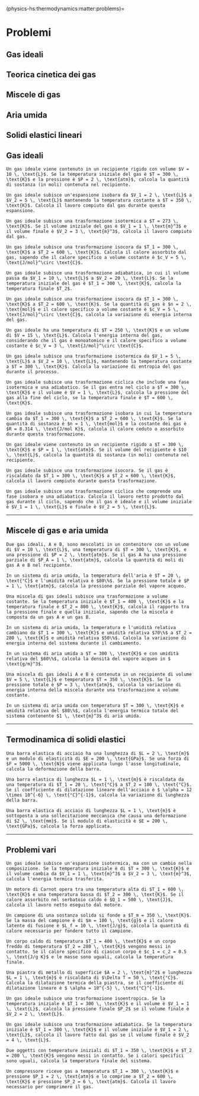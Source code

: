 (physics-hs:thermodynamics:matter:problems)=
# Problemi

## Gas ideali

## Teorica cinetica dei gas

## Miscele di gas

## Aria umida

## Solidi elastici lineari

## Gas ideali

```{exercise} Proprietà di un Gas Ideale
Un gas ideale viene contenuto in un recipiente rigido con volume $V = 10 \, \text{L}$. Se la temperatura iniziale del gas è $T = 300 \, \text{K}$ e la pressione è $P = 2 \, \text{atm}$, calcola la quantità di sostanza (in moli) contenuta nel recipiente.
```

```{exercise} Lavoro di Espansione Isobara
Un gas ideale subisce un'espansione isobara da $V_1 = 2 \, \text{L}$ a $V_2 = 5 \, \text{L}$ mantenendo la temperatura costante a $T = 350 \, \text{K}$. Calcola il lavoro compiuto dal gas durante questa espansione.
```

```{exercise} Lavoro in una Trasformazione Isotermica
Un gas ideale subisce una trasformazione isotermica a $T = 273 \, \text{K}$. Se il volume iniziale del gas è $V_1 = 1 \, \text{m}^3$ e il volume finale è $V_2 = 3 \, \text{m}^3$, calcola il lavoro compiuto dal gas.
```

```{exercise} Calore in una Trasformazione Isocora
Un gas ideale subisce una trasformazione isocora da $T_1 = 300 \, \text{K}$ a $T_2 = 600 \, \text{K}$. Calcola il calore assorbito dal gas, sapendo che il calore specifico a volume costante è $c_V = 5 \, \text{J/mol}^\circ \text{C}$.
```

```{exercise} Trasformazione Adiabatica
Un gas ideale subisce una trasformazione adiabatica, in cui il volume passa da $V_1 = 10 \, \text{L}$ a $V_2 = 20 \, \text{L}$. Se la temperatura iniziale del gas è $T_1 = 300 \, \text{K}$, calcola la temperatura finale $T_2$.
```

```{exercise} Energia Interna in una Trasformazione Isocora
Un gas ideale subisce una trasformazione isocora da $T_1 = 300 \, \text{K}$ a $T_2 = 600 \, \text{K}$. Se la quantità di gas è $n = 2 \, \text{mol}$ e il calore specifico a volume costante è $c_V = 5 \, \text{J/mol}^\circ \text{C}$, calcola la variazione di energia interna del gas.
```

```{exercise} Energia di un Gas Ideale
Un gas ideale ha una temperatura di $T = 250 \, \text{K}$ e un volume di $V = 15 \, \text{L}$. Calcola l'energia interna del gas, considerando che il gas è monoatomico e il calore specifico a volume costante è $c_V = 3 \, \text{J/mol}^\circ \text{C}$.
```

```{exercise} Entropia in una Trasformazione Isotermica
Un gas ideale subisce una trasformazione isotermica da $V_1 = 5 \, \text{L}$ a $V_2 = 10 \, \text{L}$, mantenendo la temperatura costante a $T = 300 \, \text{K}$. Calcola la variazione di entropia del gas durante il processo.
```

```{exercise} Legge dei Gasi Ideali in un Ciclo
Un gas ideale subisce una trasformazione ciclica che include una fase isotermica e una adiabatico. Se il gas entra nel ciclo a $T = 300 \, \text{K}$ e il volume è $V = 1 \, \text{L}$, calcola la pressione del gas alla fine del ciclo, se la temperatura finale è $T = 600 \, \text{K}$.
```

```{exercise} Calore in una Trasformazione Isobara
Un gas ideale subisce una trasformazione isobara in cui la temperatura cambia da $T_1 = 300 \, \text{K}$ a $T_2 = 600 \, \text{K}$. Se la quantità di sostanza è $n = 1 \, \text{mol}$ e la costante dei gas è $R = 8.314 \, \text{J/mol K}$, calcola il calore ceduto o assorbito durante questa trasformazione.
```

```{exercise} Comportamento di un Gas Ideale in un Serbatoio
Un gas ideale viene contenuto in un recipiente rigido a $T = 300 \, \text{K}$ e $P = 1 \, \text{atm}$. Se il volume del recipiente è $10 \, \text{L}$, calcola la quantità di sostanza (in moli) contenuta nel recipiente.
```

```{exercise} Lavoro in una Espansione Isocora
Un gas ideale subisce una trasformazione isocora. Se il gas è riscaldato da $T_1 = 300 \, \text{K}$ a $T_2 = 600 \, \text{K}$, calcola il lavoro compiuto durante questa trasformazione.
```

```{exercise} Entalpia in un Ciclo
Un gas ideale subisce una trasformazione ciclica che comprende una fase isobara e una adiabatica. Calcola il lavoro netto prodotto dal gas durante il ciclo, sapendo che il gas è ideale e il volume iniziale è $V_1 = 1 \, \text{L}$ e finale è $V_2 = 5 \, \text{L}$.
```

---

## Miscele di gas e aria umida

```{exercise} Miscele di Gas Ideali
Due gas ideali, A e B, sono mescolati in un contenitore con un volume di $V = 10 \, \text{L}$, una temperatura di $T = 300 \, \text{K}$, e una pressione di $P = 2 \, \text{atm}$. Se il gas A ha una pressione parziale di $P_A = 1 \, \text{atm}$, calcola la quantità di moli di gas A e B nel recipiente.
```

```{exercise} Aria Umida – Umidità Relativa
In un sistema di aria umida, la temperatura dell'aria è $T = 20 \, \text{°C}$ e l'umidità relativa è $80\%$. Se la pressione totale è $P = 1 \, \text{atm}$, calcola la pressione parziale del vapore acqueo.
```

```{exercise} Miscele di Gas Ideali con Temperatura Variabile
Una miscela di gas ideali subisce una trasformazione a volume costante. Se la temperatura iniziale è $T_1 = 400 \, \text{K}$ e la temperatura finale è $T_2 = 800 \, \text{K}$, calcola il rapporto tra la pressione finale e quella iniziale, sapendo che la miscela è composta da un gas A e un gas B.
```

```{exercise} Equilibrio dell'Aria Umida
In un sistema di aria umida, la temperatura e l'umidità relativa cambiano da $T_1 = 300 \, \text{K}$ e umidità relativa $70\%$ a $T_2 = 280 \, \text{K}$ e umidità relativa $50\%$. Calcola la variazione di energia interna del sistema durante il cambiamento.
```

```{exercise} Calcolo dell'Umidità Assoluta
In un sistema di aria umida a $T = 300 \, \text{K}$ e con umidità relativa del $60\%$, calcola la densità del vapore acqueo in $ \text{g/m}^3$.
```

```{exercise} Miscele di Gas Ideali – Energia Interna
Una miscela di gas ideali A e B è contenuta in un recipiente di volume $V = 5 \, \text{L}$ e temperatura $T = 350 \, \text{K}$. Se la pressione totale è $P = 3 \, \text{atm}$, calcola la variazione di energia interna della miscela durante una trasformazione a volume costante.
```

```{exercise} Equilibrio dell'Aria Umida – Energia
In un sistema di aria umida con temperatura $T = 300 \, \text{K}$ e umidità relativa del $80\%$, calcola l'energia termica totale del sistema contenente $1 \, \text{m}^3$ di aria umida.
```

---

## Termodinamica di solidi elastici

```{exercise} Deformazione di una Barra Elastico-Linieare
Una barra elastica di acciaio ha una lunghezza di $L = 2 \, \text{m}$ e un modulo di elasticità di $E = 200 \, \text{GPa}$. Se una forza di $F = 5000 \, \text{N}$ viene applicata lungo l'asse longitudinale, calcola la deformazione della barra.
```

```{exercise} Riscaldamento di una Barra Elastico-Linieare
Una barra elastica di lunghezza $L = 1 \, \text{m}$ è riscaldata da una temperatura di $T_1 = 20 \, \text{°C}$ a $T_2 = 100 \, \text{°C}$. Se il coefficiente di dilatazione lineare dell'acciaio è $ \alpha = 12 \times 10^{-6} \, \text{°C}^{-1}$, calcola la variazione di lunghezza della barra.
```

```{exercise} Comportamento Meccanico di una Barra Elastico-Linieare
Una barra elastica di acciaio di lunghezza $L = 1 \, \text{m}$ è sottoposta a una sollecitazione meccanica che causa una deformazione di $2 \, \text{mm}$. Se il modulo di elasticità è $E = 200 \, \text{GPa}$, calcola la forza applicata.
```

---

## Problemi vari

```{exercise} Energia Termica di un Sistema di Gas Ideali
Un gas ideale subisce un'espansione isotermica, ma con un cambio nella composizione. Se la temperatura iniziale è di $T = 300 \, \text{K}$ e il volume cambia da $V_1 = 1 \, \text{m}^3$ a $V_2 = 3 \, \text{m}^3$, calcola l'energia termica trasferita.
```

```{exercise} Energia in un Ciclo di Carnot
Un motore di Carnot opera tra una temperatura alta di $T_1 = 600 \, \text{K}$ e una temperatura bassa di $T_2 = 300 \, \text{K}$. Se il calore assorbito nel serbatoio caldo è $Q_1 = 500 \, \text{J}$, calcola il lavoro netto eseguito dal motore.
```

```{exercise} Calore Latente in una Fase Solida-Liquida
Un campione di una sostanza solida si fonde a $T_m = 350 \, \text{K}$. Se la massa del campione è di $m = 100 \, \text{g}$ e il calore latente di fusione è $L_f = 10 \, \text{J/g}$, calcola la quantità di calore necessario per fondere tutto il campione.
```

```{exercise} Equilibrio Termico in un Sistema di Due Corpi
Un corpo caldo di temperatura $T_1 = 400 \, \text{K}$ e un corpo freddo di temperatura $T_2 = 280 \, \text{K}$ vengono messi in contatto. Se il calore specifico di ciascun corpo è $c_1 = c_2 = 0.5 \, \text{J/g K}$ e le masse sono uguali, calcola la temperatura finale.
```

```{exercise} Dilatazione Termica di una Piastra
Una piastra di metallo di superficie $A = 2 \, \text{m}^2$ e lunghezza $L = 1 \, \text{m}$ è riscaldata di $\Delta T = 50 \, \text{°C}$. Calcola la dilatazione termica della piastra, se il coefficiente di dilatazione lineare è $ \alpha = 10^{-5} \, \text{°C}^{-1}$.
```

```{exercise} Trasformazione Isoentropica
Un gas ideale subisce una trasformazione isoentropica. Se la temperatura iniziale è $T_1 = 300 \, \text{K}$ e il volume è $V_1 = 1 \, \text{L}$, calcola la pressione finale $P_2$ se il volume finale è $V_2 = 2 \, \text{L}$.
```

```{exercise} Lavoro in una Trasformazione Adiabática
Un gas ideale subisce una trasformazione adiabatica. Se la temperatura iniziale è $T_1 = 300 \, \text{K}$ e il volume iniziale è $V_1 = 2 \, \text{L}$, calcola il lavoro fatto dal gas se il volume finale è $V_2 = 4 \, \text{L}$.
```

```{exercise} Equilibrio Termico in un Sistema
Due oggetti con temperature iniziali di $T_1 = 350 \, \text{K}$ e $T_2 = 200 \, \text{K}$ vengono messi in contatto. Se i calori specifici sono uguali, calcola la temperatura finale del sistema.
```

```{exercise} Lavoro di Compressore
Un compressore riceve gas a temperatura $T_1 = 300 \, \text{K}$ e pressione $P_1 = 2 \, \text{atm}$ e lo comprime a $T_2 = 600 \, \text{K}$ e pressione $P_2 = 6 \, \text{atm}$. Calcola il lavoro necessario per comprimere il gas.
```

